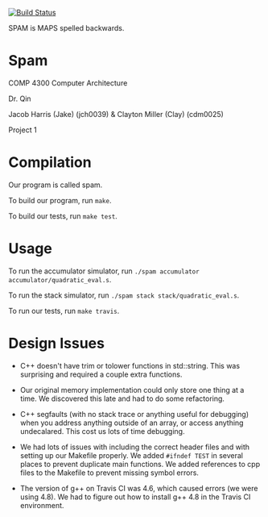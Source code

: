 [![Build Status](https://travis-ci.org/smockle/spam.svg?branch=master)](https://travis-ci.org/smockle/spam)

SPAM is MAPS spelled backwards.


Spam
====
COMP 4300 Computer Architecture

Dr. Qin

Jacob Harris (Jake) (jch0039) & Clayton Miller (Clay) (cdm0025)

Project 1


Compilation
===========
Our program is called spam.

To build our program, run `make`.

To build our tests, run `make test`.


Usage
=====
To run the accumulator simulator, run `./spam accumulator accumulator/quadratic_eval.s`.

To run the stack simulator, run `./spam stack stack/quadratic_eval.s`.

To run our tests, run `make travis`.


Design Issues
=============
* C++ doesn't have trim or tolower functions in std::string. This was surprising and
required a couple extra functions.

* Our original memory implementation could only store one thing at a time. We discovered
this late and had to do some refactoring.

* C++ segfaults (with no stack trace or anything useful for debugging) when you address
anything outside of an array, or access anything undecalared. This cost us lots of time
debugging.

* We had lots of issues with including the correct header files and with setting up our
Makefile properly. We added `#ifndef TEST` in several places to prevent duplicate main
functions. We added references to cpp files to the Makefile to prevent missing symbol
errors.

* The version of g++ on Travis CI was 4.6, which caused errors (we were using 4.8). We
had to figure out how to install g++ 4.8 in the Travis CI environment.
